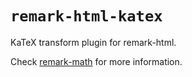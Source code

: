 # `remark-html-katex`

KaTeX transform plugin for remark-html.

Check [remark-math](https://github.com/rokt33r/remark-math#another-usagesusing-remark-html-katex) for more information.